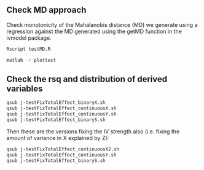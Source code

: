 

## Check MD approach

Check monotonicity of the Mahalanobis distance (MD) we generate using a regression against the MD 
generated using the getMD function in the ivmodel package.

```bash
Rscript testMD.R
```

```bash
matlab -r plottest
```



## Check the rsq and distribution of derived variables

```bash
qsub j-testFixTotalEffect_binaryX.sh
qsub j-testFixTotalEffect_continuousX.sh
qsub j-testFixTotalEffect_continuousY.sh
qsub j-testFixTotalEffect_binaryS.sh
```

Then these are the versions fixing the IV strength also (i.e. fixing the amount of variance
in X explained by Z):

```bash
qsub j-testFixTotalEffect_continuousX2.sh
qsub j-testFixTotalEffect_continuousY.sh
qsub j-testFixTotalEffect_binaryS.sh
```
